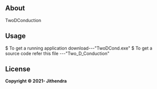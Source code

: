 ## About
TwoDConduction
## Usage
$ To get a running application download---"TwoDCond.exe"
$ To get a source code refer this file ---"Two_D_Conduction"

## License

**Copyright © 2021- Jithendra**
